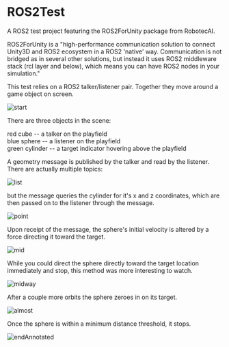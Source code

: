 # ROS2Test

A ROS2 test project featuring the ROS2ForUnity package from RobotecAI.

ROS2ForUnity is a "high-performance communication solution to connect Unity3D and ROS2 ecosystem in a ROS2 'native' way. Communication is not bridged as in several other solutions, but instead it uses ROS2 middleware stack (rcl layer and below), which means you can have ROS2 nodes in your simulation."

This test relies on a ROS2 talker/listener pair.  Together they move around a game object on screen.

![start](https://user-images.githubusercontent.com/84337590/179428099-3c447756-8dc3-44ec-a350-33e83b8e204a.png)

There are three objects in the scene:

red cube -- a talker on the playfield<BR>
blue sphere -- a listener on the playfield<BR>
green cylinder -- a target indicator hovering above the playfield<BR>

A geometry message is published by the talker and read by the listener.  There are actually multiple topics:

![list](https://user-images.githubusercontent.com/74695555/179434220-e699ee1d-b888-4255-9a9e-a2707b143b77.png)

but the message queries the cylinder for it's x and z coordinates, which are then passed on to the listener through the message.

![point](https://user-images.githubusercontent.com/74695555/179434223-7b718ac9-423f-4b2f-b92a-149f3503909d.png)

Upon receipt of the message, the sphere's initial velocity is altered by a force directing it toward the target.

![mid](https://user-images.githubusercontent.com/84337590/179428100-4a8e354f-c6f2-4698-adf3-232e2e101a0b.png)

While you could direct the sphere directly toward the target location immediately and stop, this method was more interesting to watch.
  
![midway](https://user-images.githubusercontent.com/74695555/179434596-29059091-fb51-4984-a54b-cd47d88bfd2a.png)
  
After a couple more orbits the sphere zeroes in on its target.

![almost](https://user-images.githubusercontent.com/84337590/179428101-544548c9-66f7-45ca-a7bb-bc41c5b69689.png)

Once the sphere is within a minimum distance threshold, it stops.

![endAnnotated](https://user-images.githubusercontent.com/84337590/179428102-73afa29e-bfd4-4f9b-9345-1c542bb9dc81.png)
